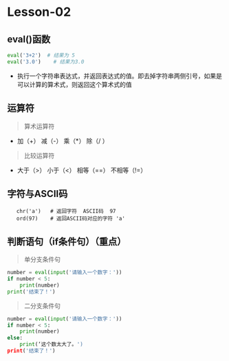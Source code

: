 # **Lesson-02**

## **eval()函数**

```python
eval('3+2')  # 结果为 5
eval('3.0')    # 结果为3.0
```

- 执行一个字符串表达式，并返回表达式的值。即去掉字符串两侧引号，如果是可以计算的算术式，则返回这个算术式的值

## **运算符**
> 算术运算符
- 加（+） 减（-） 乘（*） 除（/ ）
> 比较运算符
- 大于（>） 小于（<） 相等（==） 不相等（!=）

## **字符与ASCII码**
```pyhthon
   chr('a')   # 返回字符  ASCII码  97
   ord(97)    # 返回ASCII码对应的字符 'a'
```

## **判断语句（if条件句）**（重点）
> 单分支条件句

```python
number = eval(input('请输入一个数字：'))
if number < 5: 
    print(number)
print('结束了！')
```

> 二分支条件句

```python
number = eval(input('请输入一个数字：'))
if number < 5:
    print(number)
else: 
    print(‘这个数太大了。')
print('结束了！')
```
